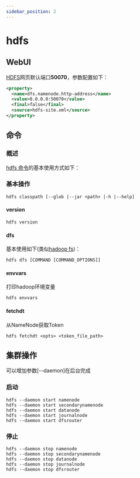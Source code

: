 ```yaml
---
sidebar_position: 2
---
```


# hdfs

## WebUI

[HDFS](http://hd1:50070)网页默认端口**50070**，参数配置如下：

```xml
<property>
  <name>dfs.namenode.http-address</name>
  <value>0.0.0.0:50070</value>
  <final>false</final>
  <source>hdfs-site.xml</source>
</property>
```

## 命令

### 概述

[hdfs 命令](https://hadoop.apache.org/docs/current/hadoop-project-dist/hadoop-hdfs/HDFSCommands.html)的基本使用方式如下：

### 基本操作

```shell
hdfs classpath [--glob |--jar <path> |-h |--help]
```

#### version

```shell
hdfs version
```

#### dfs

基本使用如下(类似[hadoop fs](intro))：
```shell
hdfs dfs [COMMAND [COMMAND_OPTIONS]]
```

#### envvars

打印hadoop环境变量
```shell
hdfs envvars
```

#### fetchdt

从NameNode获取Token
```shell
hdfs fetchdt <opts> <token_file_path>
```

## 集群操作

可以增加参数[--daemon]在后台完成


### 启动

```shell
hdfs --daemon start namenode
hdfs --daemon start secondarynamenode
hdfs --daemon start datanode
hdfs --daemon start journalnode
hdfs --daemon start dfsrouter
```

### 停止

```shell
hdfs --daemon stop namenode
hdfs --daemon stop secondarynamenode
hdfs --daemon stop datanode
hdfs --daemon stop journalnode
hdfs --daemon stop dfsrouter
```


